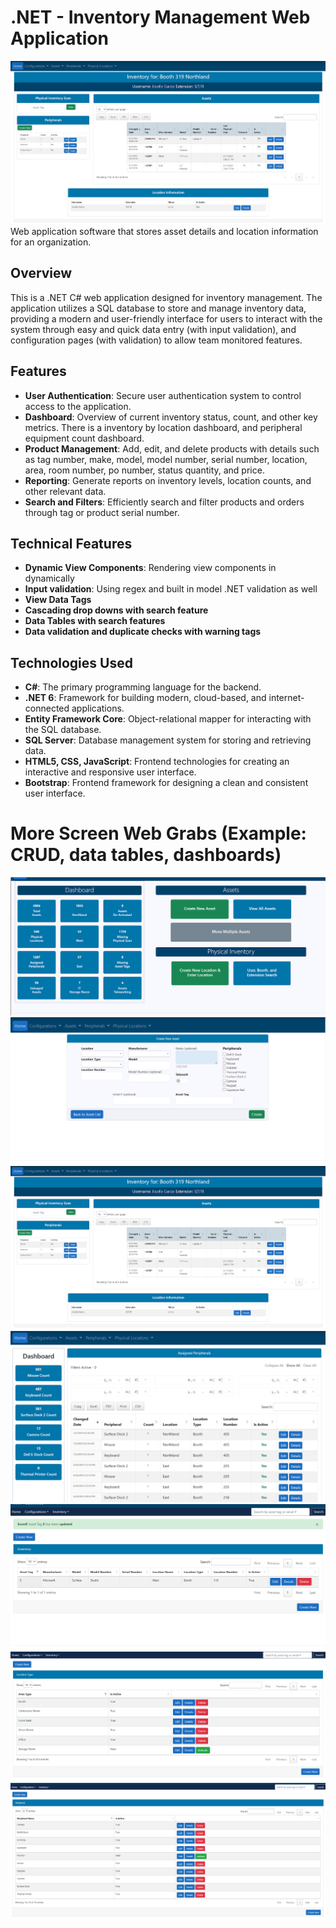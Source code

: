 # .NET - Inventory Management Web Application
![Application Screenshot](./new-folder/ScanInventory.png) 
Web application software that stores asset details and location information for an organization. 

## Overview

This is a .NET C# web application designed for inventory management. The application utilizes a SQL database to store and manage inventory data, providing a modern and user-friendly interface for users to interact with the system through easy and quick data entry (with input validation), and configuration pages (with validation) to allow team monitored features. 

## Features

- **User Authentication**: Secure user authentication system to control access to the application.
- **Dashboard**: Overview of current inventory status, count, and other key metrics. There is a inventory by location dashboard, and peripheral equipment count dashboard.
- **Product Management**: Add, edit, and delete products with details such as tag number, make, model, model number, serial number, location, area, room number, po number, status quantity, and price.
- **Reporting**: Generate reports on inventory levels, location counts, and other relevant data.
- **Search and Filters**: Efficiently search and filter products and orders through tag or product serial number.

## Technical Features
- **Dynamic View Components**: Rendering view components in dynamically 
- **Input validation**: Using regex and built in model .NET validation as well
- **View Data Tags**
- **Cascading drop downs with search feature**
- **Data Tables with search features**
- **Data validation and duplicate checks with warning tags**

## Technologies Used

- **C#**: The primary programming language for the backend.
- **.NET 6**: Framework for building modern, cloud-based, and internet-connected applications.
- **Entity Framework Core**: Object-relational mapper for interacting with the SQL database.
- **SQL Server**: Database management system for storing and retrieving data.
- **HTML5, CSS, JavaScript**: Frontend technologies for creating an interactive and responsive user interface.
- **Bootstrap**: Frontend framework for designing a clean and consistent user interface.

# More Screen Web Grabs (Example: CRUD, data tables, dashboards)
![Application Screenshot](./new-folder/Home.png)
![Application Screenshot](./new-folder/Create.png)
![Application Screenshot](./new-folder/ScanInventory.png)
![Application Screenshot](./new-folder/AM_AssignedPeripherals_Index.png)
![Application Screenshot](./new-folder/AM_Tag.png)
![Application Screenshot](./new-folder/L_Index.png)
![Application Screenshot](./new-folder/P_Index.png)






